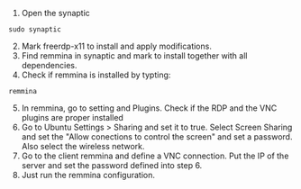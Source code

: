 1. Open the synaptic

  ``` sudo synaptic ```

2. Mark freerdp-x11 to install and apply modifications.
3. Find remmina in synaptic and mark to install together with all dependencies.
4. Check if remmina is installed by typting:

  ``` remmina ```
  
5. In remmina, go to setting and Plugins. Check if the RDP and the VNC plugins are proper installed
6. Go to Ubuntu Settings > Sharing and set it to true. Select Screen Sharing and set the "Allow conections to control the screen" and set a password. Also select the wireless network.
7. Go to the client remmina and define a VNC connection. Put the IP of the server and set the password defined into step 6.
8. Just run the remmina configuration.
